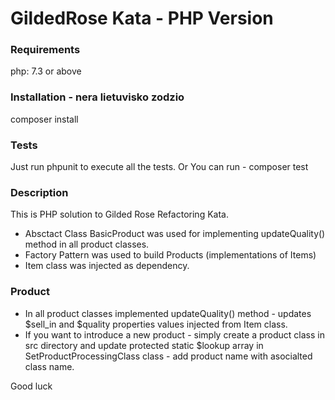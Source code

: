 # GildedRose Kata - PHP Version

### Requirements
php: 7.3 or above

### Installation - nera lietuvisko zodzio
composer install

### Tests
Just run phpunit to execute all the tests.
Or You can run - composer test

### Description
This is  PHP solution to Gilded Rose Refactoring Kata.

* Absctact Class BasicProduct was used for implementing updateQuality() method in all product classes.
* Factory Pattern was used to build Products (implementations of Items)
* Item class was injected as dependency.


### Product
* In all product classes implemented updateQuality() method - updates $sell_in and $quality properties values injected from Item class. 
* If you want to introduce a new product - simply create a product class in src directory and update protected static $lookup array in SetProductProcessingClass class - add product name with asocialted class name.

Good luck